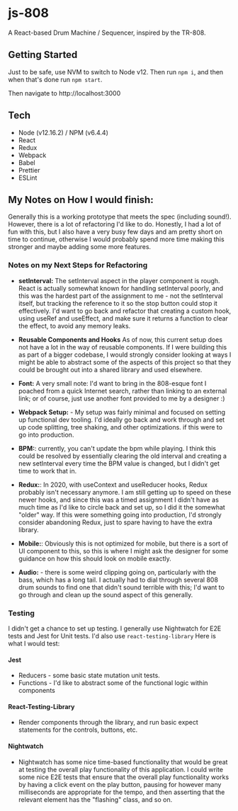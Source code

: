 # js-808

A React-based Drum Machine / Sequencer, inspired by the TR-808.

## Getting Started

Just to be safe, use NVM to switch to Node v12. Then run `npm i`, and then when that's done run `npm start`.

Then navigate to http://localhost:3000

## Tech

- Node (v12.16.2) / NPM (v6.4.4)
- React
- Redux
- Webpack
- Babel
- Prettier
- ESLint

## My Notes on How I would finish:

Generally this is a working prototype that meets the spec (including sound!). However, there is a lot of refactoring I'd like to do. Honestly, I had a lot of fun with this, but I also have a very busy few days and am pretty short on time to continue, otherwise I would probably spend more time making this stronger and maybe adding some more features.

### Notes on my Next Steps for Refactoring

- **setInterval:** The setInterval aspect in the player component is rough. React is actually somewhat known for handling setInterval poorly, and this was the hardest part of the assignment to me - not the setInterval itself, but tracking the reference to it so the stop button could stop it effectively. I'd want to go back and refactor that creating a custom hook, using useRef and useEffect, and make sure it returns a function to clear the effect, to avoid any memory leaks.

- **Reusable Components and Hooks** As of now, this current setup does not have a lot in the way of reusable components. If I were building this as part of a bigger codebase, I would strongly consider looking at ways I might be able to abstract some of the aspects of this project so that they could be brought out into a shared library and used elsewhere.

- **Font:** A very small note: I'd want to bring in the 808-esque font I poached from a quick Internet search, rather than linking to an external link; or of course, just use another font provided to me by a designer :)

- **Webpack Setup:** - My setup was fairly minimal and focused on setting up functional dev tooling. I'd ideally go back and work through and set up code splitting, tree shaking, and other optimizations. if this were to go into production.

- **BPM:**: currently, you can't update the bpm while playing. I think this could be resolved by essentially clearing the old interval and creating a new setInterval every time the BPM value is changed, but I didn't get time to work that in.

- **Redux:**: In 2020, with useContext and useReducer hooks, Redux probably isn't necessary anymore. I am still getting up to speed on these newer hooks, and since this was a timed assignment I didn't have as much time as I'd like to circle back and set up, so I did it the somewhat "older" way. If this were something going into production, I'd strongly consider abandoning Redux, just to spare having to have the extra library.

- **Mobile:**: Obviously this is not optimized for mobile, but there is a sort of UI component to this, so this is where I might ask the designer for some guidance on how this should look on mobile exactly.

- **Audio:** - there is some weird clipping going on, particularly with the bass, which has a long tail. I actually had to dial through several 808 drum sounds to find one that didn't sound terrible with this; I'd want to go through and clean up the sound aspect of this generally.

### Testing

I didn't get a chance to set up testing. I generally use Nightwatch for E2E tests and Jest for Unit tests. I'd also use `react-testing-library` Here is what I would test:

#### Jest

- Reducers - some basic state mutation unit tests.
- Functions - I'd like to abstract some of the functional logic within components

#### React-Testing-Library

- Render components through the library, and run basic expect statements for the controls, buttons, etc.

#### Nightwatch

- Nightwatch has some nice time-based functionality that would be great at testing the overall play functionality of this application. I could write some nice E2E tests that ensure that the overall play functionality works by having a click event on the play button, pausing for however many milliseconds are appropriate for the tempo, and then asserting that the relevant element has the "flashing" class, and so on.
